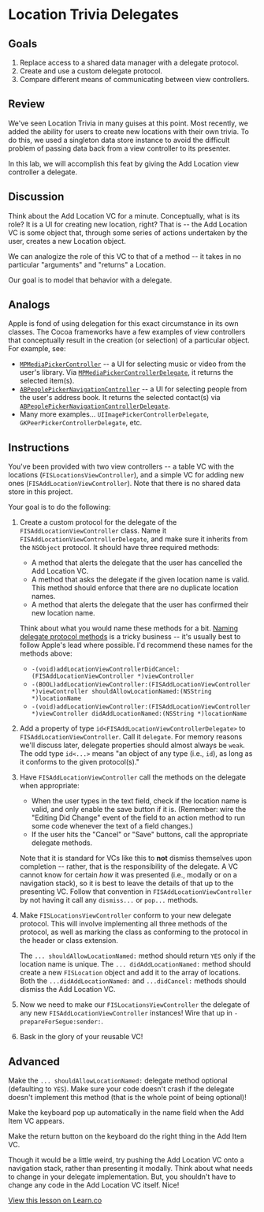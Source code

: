 # Location Trivia Delegates

## Goals

1. Replace access to a shared data manager with a delegate protocol.
2. Create and use a custom delegate protocol.
3. Compare different means of communicating between view controllers.


## Review

We've seen Location Trivia in many guises at this point. Most recently, we added the ability for users to create new locations with their own trivia. To do this, we used a singleton data store instance to avoid the difficult problem of passing data back from a view controller to its presenter.

In this lab, we will accomplish this feat by giving the Add Location view controller a delegate.


## Discussion

Think about the Add Location VC for a minute. Conceptually, what is its role? It is a UI for creating new location, right? That is -- the Add Location VC is some object that, through some series of actions undertaken by the user, creates a new Location object.

We can analogize the role of this VC to that of a method -- it takes in no particular "arguments" and "returns" a Location.

Our goal is to model that behavior with a delegate.


## Analogs

Apple is fond of using delegation for this exact circumstance in its own classes. The Cocoa frameworks have a few examples of view controllers that conceptually result in the creation (or selection) of a particular object. For example, see:

* [`MPMediaPickerController`](https://developer.apple.com/library/ios/documentation/MediaPlayer/Reference/MPMediaPickerController_ClassReference/) -- a UI for selecting music or video from the user's library. Via [`MPMediaPickerControllerDelegate`](https://developer.apple.com/library/ios/documentation/MediaPlayer/Reference/MPMediaPickerControllerDelegate_ProtocolReference/index.html#//apple_ref/doc/uid/TP40008216), it returns the selected item(s).
* [`ABPeoplePickerNavigationController`](https://developer.apple.com/library/ios/documentation/AddressBookUI/Reference/ABPeoplePickerNavigationController_Class/) -- a UI for selecting people from the user's address book. It returns the selected contact(s) via [`ABPeoplePickerNavigationControllerDelegate`](https://developer.apple.com/library/ios/documentation/AddressBookUI/Reference/ABPeoplePickerNavigationControllerDelegate_Protocol/index.html#//apple_ref/occ/intf/ABPeoplePickerNavigationControllerDelegate).
* Many more examples... `UIImagePickerControllerDelegate`, `GKPeerPickerControllerDelegate`, etc.

## Instructions

You've been provided with two view controllers -- a table VC with the locations (`FISLocationsViewController`), and a simple VC for adding new ones (`FISAddLocationViewController`). Note that there is no shared data store in this project.

Your goal is to do the following:

1. Create a custom protocol for the delegate of the `FISAddLocationViewController` class. Name it `FISAddLocationViewControllerDelegate`, and make sure it inherits from the `NSObject` protocol. It should have three required methods:
    * A method that alerts the delegate that the user has cancelled the Add Location VC.
    * A method that asks the delegate if the given location name is valid. This method should enforce that there are no duplicate location names.
    * A method that alerts the delegate that the user has confirmed their new location name.
    
    Think about what you would name these methods for a bit. [Naming delegate protocol methods](https://developer.apple.com/library/mac/documentation/Cocoa/Conceptual/CodingGuidelines/Articles/NamingMethods.html#//apple_ref/doc/uid/20001282-1001839-BCIEJEHH) is a tricky business -- it's usually best to follow Apple's lead where possible. I'd recommend these names for the methods above:
    
    * `-(void)addLocationViewControllerDidCancel:(FISAddLocationViewController *)viewController`
    * `-(BOOL)addLocationViewController:(FISAddLocationViewController *)viewController shouldAllowLocationNamed:(NSString *)locationName`
    * `-(void)addLocationViewController:(FISAddLocationViewController *)viewController didAddLocationNamed:(NSString *)locationName`

2. Add a property of type `id<FISAddLocationViewControllerDelegate>` to `FISAddLocationViewController`. Call it `delegate`. For memory reasons we'll discuss later, delegate properties should almost always be `weak`. The odd type `id<...>` means "an object of any type (i.e., `id`), as long as it conforms to the given protocol(s)."

3. Have `FISAddLocationViewController` call the methods on the delegate when appropriate:
    * When the user types in the text field, check if the location name is valid, and only enable the save button if it is. (Remember: wire the "Editing Did Change" event of the field to an action method to run some code whenever the text of a field changes.)
    * If the user hits the "Cancel" or "Save" buttons, call the appropriate delegate methods.

    Note that it is standard for VCs like this to **not** dismiss themselves upon completion -- rather, that is the responsibility of the delegate. A VC cannot know for certain *how* it was presented (i.e., modally or on a navigation stack), so it is best to leave the details of that up to the presenting VC. Follow that convention in `FISAddLocationViewController` by not having it call any `dismiss...` or `pop...` methods.

4. Make `FISLocationsViewController` conform to your new delegate protocol. This will involve implementing all three methods of the protocol, as well as marking the class as conforming to the protocol in the header or class extension.

    The `... shouldAllowLocationNamed:` method should return `YES` only if the location name is unique. The `... didAddLocationNamed:` method should create a new `FISLocation` object and add it to the array of locations. Both the `...didAddLocationNamed:` and `...didCancel:` methods should dismiss the Add Location VC.

5. Now we need to make our `FISLocationsViewController` the delegate of any new `FISAddLocationViewController` instances! Wire that up in `-prepareForSegue:sender:`.

6. Bask in the glory of your reusable VC!


## Advanced

Make the `... shouldAllowLocationNamed:` delegate method optional (defaulting to `YES`). Make sure your code doesn't crash if the delegate doesn't implement this method (that is the whole point of being optional)!

Make the keyboard pop up automatically in the name field when the Add Item VC appears.

Make the return button on the keyboard do the right thing in the Add Item VC.

Though it would be a little weird, try pushing the Add Location VC onto a navigation stack, rather than presenting it modally. Think about what needs to change in your delegate implementation. But, you shouldn't have to change any code in the Add Location VC itself. Nice!

<a href='https://learn.co/lessons/ios-location-trivia-delegate' data-visibility='hidden'>View this lesson on Learn.co</a>
